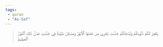 ```yaml
---
tags: 
 - quran 
 - "As-Saf"
---
```


> يَغۡفِرۡ لَكُمۡ ذُنُوبَكُمۡ وَيُدۡخِلۡكُمۡ جَنَّـٰتٖ تَجۡرِي مِن تَحۡتِهَا ٱلۡأَنۡهَٰرُ وَمَسَٰكِنَ طَيِّبَةٗ فِي جَنَّـٰتِ عَدۡنٖۚ ذَٰلِكَ ٱلۡفَوۡزُ ٱلۡعَظِيمُ
